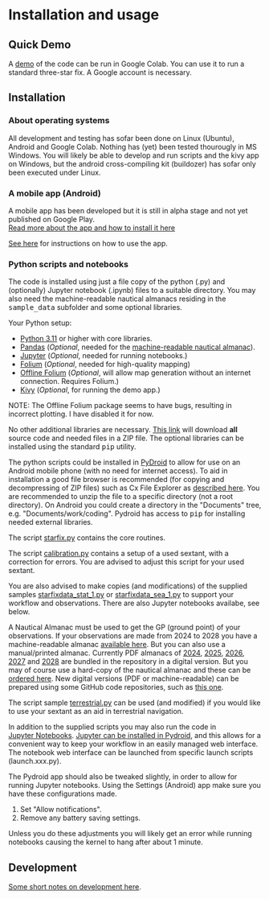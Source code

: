 <!---
    © August Linnman, 2025, email: august@linnman.net
    MIT License (see LICENSE file)
-->

# Installation and usage

## Quick Demo

A
[demo](https://colab.research.google.com/drive/1bZt35-P6aiPlKWktyXgU3he6Di_N-PpA)
of the code can be run in Google Colab. You can use it to run a standard
three-star fix. A Google account is necessary.

## Installation

### About operating systems

All development and testing has sofar been done on Linux (Ubuntu),
Android and Google Colab.
Nothing has (yet) been tested thourougly in MS Windows. You will likely be able
to develop and run scripts and the kivy app on Windows,
but the android cross-compiling kit
(buildozer) has sofar only been executed under Linux.

### A mobile app (Android)

A mobile app has been developed but it is still in alpha stage and not
yet published on Google Play.<br>
[Read more about the app and how to install it here](DEVELOPMENT.md#apps)

[See here](APPDOC.md) for instructions on how to use the app.

### Python scripts and notebooks

The code is installed using just a file copy of the python (.py)
and (optionally) Jupyter notebook (.ipynb) files to a suitable directory.
You may also need the machine-readable nautical almanacs residing in the
<tt>sample_data</tt> subfolder and some optional libraries.

Your Python setup:

* [Python 3.11](https://www.python.org/downloads/release/python-3110/)
or higher with core libraries.
* [Pandas](https://pandas.pydata.org/)
(*Optional*, needed for the
[machine-readable nautical almanac](README.md#mr)).
* [Jupyter](https://jupyter.org/) (*Optional*, needed for running notebooks.)
* [Folium](https://github.com/python-visualization/folium)
(*Optional*, needed for high-quality mapping)
* [Offline Folium](https://github.com/robintw/offline_folium)
(*Optional*,
will allow map generation without an internet connection. Requires Folium.)
* [Kivy](https://kivy.org/)
(*Optional*, for running the demo app.)

NOTE: The Offline Folium package seems to have bugs,
resulting in incorrect plotting.
I have disabled it for now.

No other additional libraries are necessary.
[This link](https://github.com/alinnman/celestial-navigation/archive/refs/heads/main.zip)
will download **all** source code and needed files in a ZIP file.
The optional libraries can be installed using the standard <tt>pip</tt> utility.

The python scripts could be installed in
[PyDroid](https://play.google.com/store/apps/details?id=ru.iiec.pydroid3)
to allow for use on an Android mobile phone
(with no need for internet access).
To aid in installation a good file browser is recommended
(for copying and decompressing of ZIP files) such as Cx File Explorer as
[described&nbsp;here](https://play.google.com/store/apps/details?id=com.cxinventor.file.explorer&pcampaignid=web_share).
You are recommended to unzip the file to a specific directory
(not a root directory).
On Android you could create a directory in the "Documents" tree,
e.g. "Documents/work/coding".
Pydroid has access to <tt>pip</tt>
for installing needed external libraries.

The script [starfix.py](starfix.py) contains the core routines.

The script [calibration.py](calibration.py) contains a setup of a used sextant,
with a correction for errors.
You are advised to adjust this script for your used sextant.

You are also advised to make copies (and modifications) of the supplied samples
[starfixdata_stat_1.py](starfixdata_stat_1.py)
or [starfixdata_sea_1.py](starfixdata_sea_1.py)
to support your workflow and observations.
There are also Jupyter notebooks availabe, see below.

A Nautical Almanac must be used to get the GP (ground point) of
your observations. If your observations are made from 2024 to 2028
you have a machine-readable almanac [available here](./sample_data).
But you can also use a manual/printed almanac.
Currently PDF almanacs of [2024](nautical_almanacs/NAmod(A4)_2024.pdf),
[2025](nautical_almanacs/NAmod(A4)_2025.pdf),
[2026](nautical_almanacs/NAmod(A4)_2026.pdf),
[2027](nautical_almanacs/NAmod(A4)_2027.pdf)
and [2028](nautical_almanacs/NAmod(A4)_2028.pdf)
are bundled in the repository in a digital version.
But you may of course use a hard-copy of the nautical almanac and
these can be
[ordered&nbsp;here](https://www.amazon.com/s?i=stripbooks&rh=p_27%3AU.K.+Hydrographic&s=relevancerank&text=U.K.+Hydrographic&ref=dp_byline_sr_book_1).
New digital versions (PDF or machine-readable)
can be prepared using some GitHub code repositories,
such as [this one](https://github.com/alinnman/SkyAlmanac-Py3).

The script sample [terrestrial.py](terrestrial.py)
can be used (and modified) if you would like to use your sextant as an aid in
terrestrial navigation.

In addition to the supplied scripts you may also run the code in
[Jupyter&nbsp;Notebooks](https://en.wikipedia.org/wiki/Project_Jupyter#Jupyter_Notebook).
[Jupyter&nbsp;can&nbsp;be&nbsp;installed&nbsp;in&nbsp;Pydroid](https://www.codementor.io/@olalekanrahman/how-to-access-jupyter-notebook-on-pydroid-1ckw13mtgz),
and this allows for a convenient way to keep your workflow in an easily
managed web interface. The notebook web interface can be launched from specific
launch scripts (launch.xxx.py).

The Pydroid app should also
be tweaked slightly, in order to allow for running Jupyter notebooks. Using
the Settings (Android) app make sure you have these configurations made.

1. Set "Allow notifications".
1. Remove any battery saving settings.

Unless you do these adjustments you will likely get an error while running
notebooks causing the kernel to hang after about 1 minute.

## Development

[Some short notes on development here](DEVELOPMENT.md).

